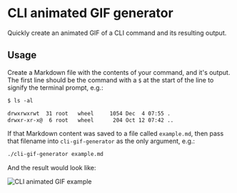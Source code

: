 # CLI animated GIF generator

Quickly create an animated GIF of a CLI command and its resulting output.

## Usage

Create a Markdown file with the contents of your command, and it's output. The
first line should be the command with a `$` at the start of the line to
signify the terminal prompt, e.g.:

```markdown
$ ls -al

drwxrwxrwt  31 root   wheel     1054 Dec  4 07:55 .
drwxr-xr-x@  6 root   wheel      204 Oct 12 07:42 ..

```

If that Markdown content was saved to a file called `example.md`, then pass
that filename into `cli-gif-generator` as the only argument, e.g.:

```bash
./cli-gif-generator example.md
```

And the result would look like:

![CLI animated GIF example](http://a.gln.io/AHR6rvvSbs.gif)
